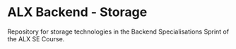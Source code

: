 # ALX Backend - Storage
Repository for storage technologies in the Backend Specialisations Sprint of the ALX SE Course.
